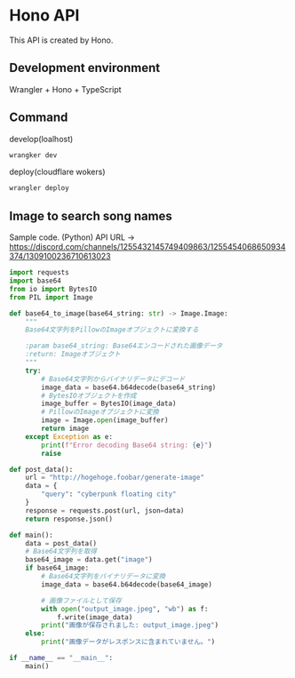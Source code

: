 # Hono API
This API is created by Hono.

## Development environment
Wrangler + Hono + TypeScript

## Command
develop(loalhost)
```sh
wrangker dev
```
deploy(cloudflare wokers)
```sh
wrangler deploy
```

## Image to search song names
Sample code. (Python)
API URL -> https://discord.com/channels/1255432145749409863/1255454068650934374/1309100236710613023
```py
import requests
import base64
from io import BytesIO
from PIL import Image

def base64_to_image(base64_string: str) -> Image.Image:
    """
    Base64文字列をPillowのImageオブジェクトに変換する

    :param base64_string: Base64エンコードされた画像データ
    :return: Imageオブジェクト
    """
    try:
        # Base64文字列からバイナリデータにデコード
        image_data = base64.b64decode(base64_string)
        # BytesIOオブジェクトを作成
        image_buffer = BytesIO(image_data)
        # PillowのImageオブジェクトに変換
        image = Image.open(image_buffer)
        return image
    except Exception as e:
        print(f"Error decoding Base64 string: {e}")
        raise

def post_data():
    url = "http://hogehoge.foobar/generate-image"
    data = {
        "query": "cyberpunk floating city"
    }
    response = requests.post(url, json=data)
    return response.json()

def main():
    data = post_data()
    # Base64文字列を取得
    base64_image = data.get("image")
    if base64_image:
        # Base64文字列をバイナリデータに変換
        image_data = base64.b64decode(base64_image)

        # 画像ファイルとして保存
        with open("output_image.jpeg", "wb") as f:
            f.write(image_data)
        print("画像が保存されました: output_image.jpeg")
    else:
        print("画像データがレスポンスに含まれていません。")

if __name__ == "__main__":
    main()  
```
